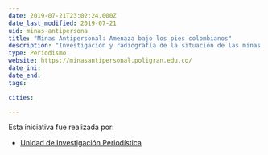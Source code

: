 ```yaml
---
date: 2019-07-21T23:02:24.000Z
date_last_modified: 2019-07-21
uid: minas-antipersona
title: "Minas Antipersonal: Amenaza bajo los pies colombianos"
description: "Investigación y radiografía de la situación de las minas antipersonas en un país como Colombia, sus usos en la guerra por todos los actores involucrados, la serie de heridos y muertos por este tipo de artefacto y algunas historias de sobrevivientes."
type: Periodismo
website: https://minasantipersonal.poligran.edu.co/
date_ini: 
date_end: 
tags:

cities: 

---
```


Esta iniciativa fue realizada por:

- [Unidad de Investigación Periodística](/i/unidad-investigacion-periodistica.html)
